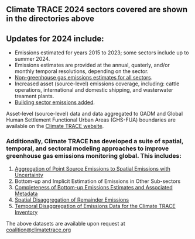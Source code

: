## Climate TRACE 2024 sectors covered are shown in the directories above
## Updates for 2024 include:
  - Emissions estimated for years 2015 to 2023; some sectors include up to summer 2024.
  - Emissions estimates are provided at the annual, quaterly, and/or monthly temporal resolutions, depending on the sector.
  - [Non-greenhouse gas emissions estimates for all sectors](https://github.com/climatetracecoalition/methodology-documents/blob/main/2024/Non%20Greenhouse%20Gases/Non-Greenhouse%20Gas%20Emissions%20Estimates%20Across%20Sectors.docx.pdf). 
  - Increased asset (source-level) emissions coverage, including: cattle operations, international and domestic shipping, and wasterwater treament plants.
  - [Building sector emissions added](https://github.com/climatetracecoalition/methodology-documents/blob/main/2024/Buildings/Building%20Sector%20Methodology%20draft2024.docx.pdf).

Asset-level (source-level) data and data aggregated to GADM and Global Human Settlement Functional Urban Areas (GHS-FUA) boundaries are available on the [Climate TRACE website](https://climatetrace.org/).
### Additionally, Climate TRACE has developed a suite of spatial, temporal, and sectoral modeling approaches to improve greenhouse gas emissions monitoring global. This includes:
  1) [Aggregation of Point Source Emissions to Spatial Emissions with Uncertainty](https://github.com/climatetracecoalition/methodology-documents/blob/main/2024/Post%20Processing%20for%20Global%20Emissions%20and%20Metadata%20Completeness/Aggregation%20of%20Point%20Source%20Emissions%20to%20Spatial%20Emissions%20with%20Uncertainty.docx.pdf) 
  2) Bottom-up and Implicit Estimation of Emissions in Other Sub-sectors
  3) [Completeness of Bottom-up Emissions Estimates and Associated Metadata](https://github.com/climatetracecoalition/methodology-documents/blob/main/2024/Post%20Processing%20for%20Global%20Emissions%20and%20Metadata%20Completeness/Completeness%20of%20Bottom-up%20Emissions%20Estimates%20and%20Associated%20Metadata.docx.pdf) 
  4) [Spatial Disaggregation of Remainder Emissions](https://github.com/climatetracecoalition/methodology-documents/blob/main/2024/Post%20Processing%20for%20Global%20Emissions%20and%20Metadata%20Completeness/Spatial%20Disaggregation%20of%20Remainder%20Emissions.docx.pdf)
  5) [Temporal Disaggregation of Emissions Data for the Climate TRACE Inventory](https://github.com/climatetracecoalition/methodology-documents/blob/main/2024/Post%20Processing%20for%20Global%20Emissions%20and%20Metadata%20Completeness/Temporal%20Disaggregation%20of%20Emissions%20Data%20for%20the%20Climate%20TRACE%20Inventory.docx.pdf)

 The above datasets are available upon request at coalition@climatetrace.org
